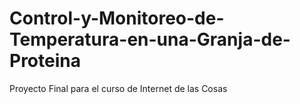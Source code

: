 # Control-y-Monitoreo-de-Temperatura-en-una-Granja-de-Proteina
Proyecto Final para el curso de Internet de las Cosas
